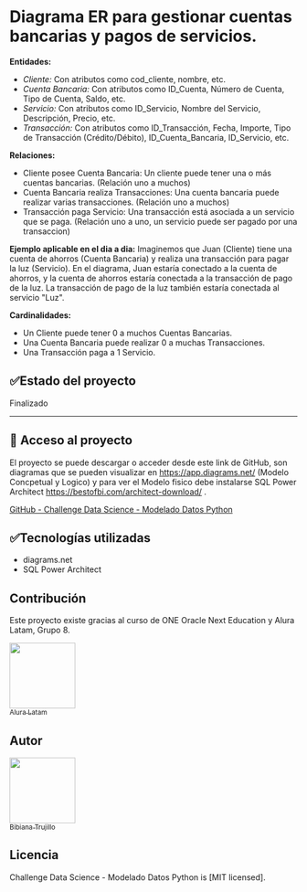 

# Diagrama ER para gestionar cuentas bancarias y pagos de servicios. 

**Entidades:**

*  _Cliente:_ Con atributos como cod_cliente, nombre, etc.
*  _Cuenta Bancaria:_ Con atributos como ID_Cuenta, Número de Cuenta, Tipo de Cuenta, Saldo, etc.
*  _Servicio:_ Con atributos como ID_Servicio, Nombre del Servicio, Descripción, Precio, etc.
*  _Transacción:_ Con atributos como ID_Transacción, Fecha, Importe, Tipo de Transacción (Crédito/Débito), ID_Cuenta_Bancaria, ID_Servicio, etc.


**Relaciones:**
* Cliente posee Cuenta Bancaria: Un cliente puede tener una o más cuentas bancarias. (Relación uno a muchos)
* Cuenta Bancaria realiza Transacciones: Una cuenta bancaria puede realizar varias transacciones. (Relación uno a muchos)
* Transacción paga Servicio: Una transacción está asociada a un servicio que se paga.
(Relación uno a uno, un servicio puede ser pagado por una transaccion)

**Ejemplo aplicable en el dia a dia:**
Imaginemos que Juan (Cliente) tiene una cuenta de ahorros (Cuenta Bancaria) y realiza una transacción para pagar la luz (Servicio).
En el diagrama, Juan estaría conectado a la cuenta de ahorros, y la cuenta de ahorros estaría conectada a la transacción de pago de la luz.
La transacción de pago de la luz también estaría conectada al servicio "Luz".

**Cardinalidades:**
* Un Cliente puede tener 0 a muchos Cuentas Bancarias.
* Una Cuenta Bancaria puede realizar 0 a muchas Transacciones.
* Una Transacción paga a 1 Servicio.

## :white_check_mark:Estado del proyecto

Finalizado 

---

## 📁 Acceso al proyecto
El proyecto se puede descargar o acceder desde este link de GitHub, son diagramas que se pueden visualizar en https://app.diagrams.net/ (Modelo Concpetual y Logico) y para ver el Modelo fisico debe instalarse SQL Power Architect https://bestofbi.com/architect-download/ .

[GitHub - Challenge Data Science - Modelado Datos Python](https://github.com/BibiTC/DS-Modelado-Bases-de-Datos.git)


## :white_check_mark:Tecnologías utilizadas
- diagrams.net
- SQL Power Architect
  
## Contribución
Este proyecto existe gracias al curso de ONE Oracle Next Education y Alura Latam, Grupo 8.

[<img src="https://avatars.githubusercontent.com/alura-es-cursos" width=115><br><sub>Alura Latam</sub>](https://github.com/alura-es-cursos)


## Autor

[<img src="https://avatars.githubusercontent.com/BibiTC" width=115><br><sub>Bibiana Trujillo</sub>](https://github.com/BibiTC)

## Licencia

Challenge Data Science - Modelado Datos Python is [MIT licensed].
